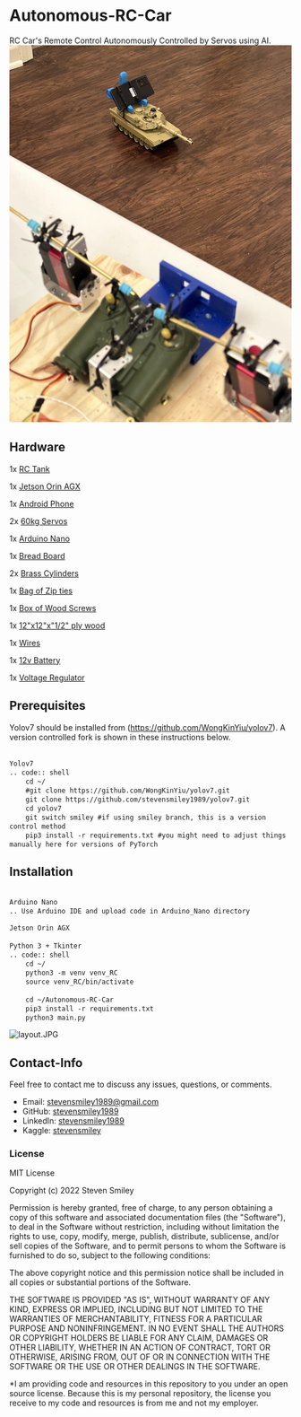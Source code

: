 # Autonomous-RC-Car
RC Car's Remote Control Autonomously Controlled by Servos using AI. 
![TANK.JPG](https://github.com/stevensmiley1989/Autonomous-RC-Car/blob/main/misc/IMG_0625.JPG)


Hardware
------------------

   1x [RC Tank](https://www.amazon.com/Control-Military-Vehicles-Rotating-Channels/dp/B08GLD5SWN/ref=asc_df_B08GLD5SWN/?tag=hyprod-20&linkCode=df0&hvadid=475772725632&hvpos=&hvnetw=g&hvrand=7369787069368498144&hvpone=&hvptwo=&hvqmt=&hvdev=c&hvdvcmdl=&hvlocint=&hvlocphy=9005083&hvtargid=pla-1186391619299&psc=1)
   
   1x [Jetson Orin AGX](https://www.amazon.com/NVIDIA-Jetson-AGX-Orin-Developer/dp/B09WGRQP4B/ref=asc_df_B09WGRQP4B/?tag=hyprod-20&linkCode=df0&hvadid=598250021259&hvpos=&hvnetw=g&hvrand=12826577717783760631&hvpone=&hvptwo=&hvqmt=&hvdev=c&hvdvcmdl=&hvlocint=&hvlocphy=9005083&hvtargid=pla-1687956090664&psc=1)

   1x [Android Phone](https://www.amazon.com/SAMSUNG-Smartphone-Unlocked-Android-Battery/dp/B09XP9FX25/ref=sr_1_5?keywords=galaxy+a53&qid=1669601798&sr=8-5)
   
   2x [60kg Servos](https://www.amazon.com/gp/product/B07S96K29Z/ref=ppx_yo_dt_b_search_asin_title?ie=UTF8&psc=1)
   
   1x [Arduino Nano](https://www.amazon.com/gp/product/B07WK4VG58/ref=ppx_yo_dt_b_search_asin_title?ie=UTF8&psc=1)
   
   1x [Bread Board](https://www.amazon.com/gp/product/B07KG823W9/ref=ppx_yo_dt_b_search_asin_title?ie=UTF8&psc=1)
   
   2x [Brass Cylinders](https://www.amazon.com/gp/product/B07Z9B4441/ref=ppx_yo_dt_b_search_asin_title?ie=UTF8&psc=1)
   
   1x [Bag of Zip ties](https://www.amazon.com/gp/product/B0777LWBD9/ref=ppx_yo_dt_b_search_asin_title?ie=UTF8&psc=1)
   
   1x [Box of Wood Screws](https://www.amazon.com/WoodPro-Fasteners-AP9X212-1-Purpose-Construction/dp/B00EDMHKYU/ref=sxin_17_ac_d_rm?ac_md=3-3-Y29uc3RydWN0aW9uIHNjcmV3cw%3D%3D-ac_d_rm_rm_rm&content-id=amzn1.sym.568df61d-e115-4cb1-a96a-ba070b8f0935%3Aamzn1.sym.568df61d-e115-4cb1-a96a-ba070b8f0935&cv_ct_cx=wood+screws&keywords=wood+screws&pd_rd_i=B00EDMHKYU&pd_rd_r=af4f8e93-c136-4b44-b82f-39f49a03f778&pd_rd_w=iadQa&pd_rd_wg=bu2UR&pf_rd_p=568df61d-e115-4cb1-a96a-ba070b8f0935&pf_rd_r=K5BEW0TEK51EJJ78F69Z&psc=1&qid=1669601473&sr=1-4-7d9bfb42-6e38-4445-b604-42cab39e191b)
   
   1x [12"x12"x"1/2" ply wood](https://www.amazon.com/Premium-Baltic-Birch-Plywood-Grade/dp/B07F1WGHQW/ref=sr_1_5?crid=3T63MY5ELNOLI&keywords=plywood+12x12x1%2F2&qid=1669601546&s=hi&sprefix=plywood+12x12x1%2F2%2Ctools%2C85&sr=1-5)
   
   1x [Wires](https://www.amazon.com/gp/product/B01EV70C78/ref=ppx_yo_dt_b_search_asin_title?ie=UTF8&psc=1)
   
   1x [12v Battery](https://www.amazon.com/gp/product/B01M7Z9Z1N/ref=ppx_yo_dt_b_search_asin_title?ie=UTF8&psc=1)
   
   1x [Voltage Regulator](https://www.amazon.com/gp/product/B07JZ2GQJF/ref=ppx_yo_dt_b_search_asin_title?ie=UTF8&psc=1)
   

   
   

Prerequisites
------------------

Yolov7 should be installed from (https://github.com/WongKinYiu/yolov7).  A version controlled fork is shown in these instructions below.


~~~~~~~

Yolov7
.. code:: shell
    cd ~/
    #git clone https://github.com/WongKinYiu/yolov7.git
    git clone https://github.com/stevensmiley1989/yolov7.git
    cd yolov7
    git switch smiley #if using smiley branch, this is a version control method
    pip3 install -r requirements.txt #you might need to adjust things manually here for versions of PyTorch    
~~~~~~~


Installation
------------------
~~~~~~~

Arduino Nano
.. Use Arduino IDE and upload code in Arduino_Nano directory
~~~~~~~
~~~~~~~
Jetson Orin AGX

Python 3 + Tkinter
.. code:: shell
    cd ~/
    python3 -m venv venv_RC
    source venv_RC/bin/activate
    
    cd ~/Autonomous-RC-Car
    pip3 install -r requirements.txt
    python3 main.py
~~~~~~~

![layout.JPG](https://raw.githubusercontent.com/stevensmiley1989/Autonomous-RC-Car/main/misc/layout.JPG)

## Contact-Info<a class="anchor" id="4"></a>

Feel free to contact me to discuss any issues, questions, or comments.

* Email: [stevensmiley1989@gmail.com](mailto:stevensmiley1989@gmail.com)
* GitHub: [stevensmiley1989](https://github.com/stevensmiley1989)
* LinkedIn: [stevensmiley1989](https://www.linkedin.com/in/stevensmiley1989)
* Kaggle: [stevensmiley](https://www.kaggle.com/stevensmiley)

### License <a class="anchor" id="5"></a>
MIT License

Copyright (c) 2022 Steven Smiley

Permission is hereby granted, free of charge, to any person obtaining a copy
of this software and associated documentation files (the "Software"), to deal
in the Software without restriction, including without limitation the rights
to use, copy, modify, merge, publish, distribute, sublicense, and/or sell
copies of the Software, and to permit persons to whom the Software is
furnished to do so, subject to the following conditions:

The above copyright notice and this permission notice shall be included in all
copies or substantial portions of the Software.

THE SOFTWARE IS PROVIDED "AS IS", WITHOUT WARRANTY OF ANY KIND, EXPRESS OR
IMPLIED, INCLUDING BUT NOT LIMITED TO THE WARRANTIES OF MERCHANTABILITY,
FITNESS FOR A PARTICULAR PURPOSE AND NONINFRINGEMENT. IN NO EVENT SHALL THE
AUTHORS OR COPYRIGHT HOLDERS BE LIABLE FOR ANY CLAIM, DAMAGES OR OTHER
LIABILITY, WHETHER IN AN ACTION OF CONTRACT, TORT OR OTHERWISE, ARISING FROM,
OUT OF OR IN CONNECTION WITH THE SOFTWARE OR THE USE OR OTHER DEALINGS IN THE
SOFTWARE.

*I am providing code and resources in this repository to you under an open source license.  Because this is my personal repository, the license you receive to my code and resources is from me and not my employer. 
